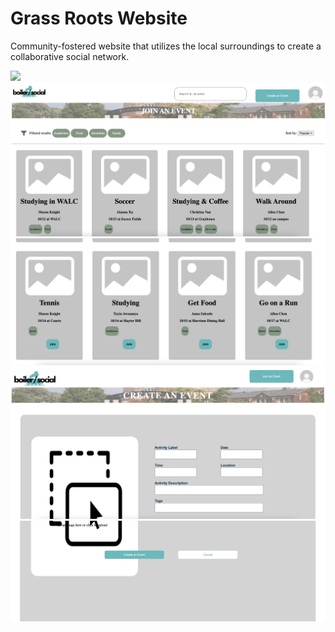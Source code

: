 # Grass Roots Website
Community-fostered website that utilizes the local surroundings to create a collaborative social network.

![](LandingPage.png)
![](Events1.png)
![](Events2.png)
![](Create1.png)
![](Create2.png)
